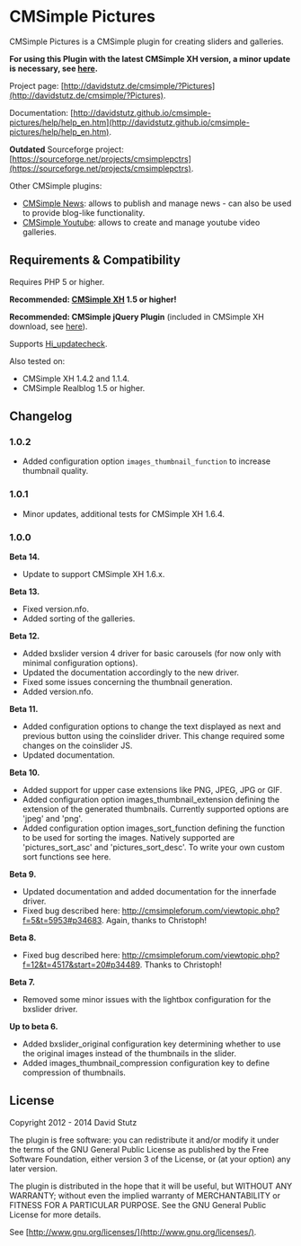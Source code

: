 # CMSimple Pictures

CMSimple Pictures is a CMSimple plugin for creating sliders and galleries.

**For using this Plugin with the latest CMSimple XH version, a minor update is necessary, see [here](https://cmsimpleforum.com/viewtopic.php?f=16&t=12904#p61121).**

Project page: [http://davidstutz.de/cmsimple/?Pictures](http://davidstutz.de/cmsimple/?Pictures).

Documentation: [http://davidstutz.github.io/cmsimple-pictures/help/help_en.htm](http://davidstutz.github.io/cmsimple-pictures/help/help_en.htm).

**Outdated** Sourceforge project: [https://sourceforge.net/projects/cmsimplepctrs](https://sourceforge.net/projects/cmsimplepctrs).

Other CMSimple plugins:

* [CMSimple News](https://github.com/davidstutz/cmsimple-news): allows to publish and manage news - can also be used to provide blog-like functionality.
* [CMSimple Youtube](https://github.com/davidstutz/cmsimple-youtube): allows to create and manage youtube video galleries.

## Requirements & Compatibility

Requires PHP 5 or higher.

**Recommended: [CMSimple XH](http://www.cmsimple-xh.org/) 1.5 or higher!**

**Recommended: CMSimple jQuery Plugin** (included in CMSimple XH download, see [here](http://www.cmsimple-xh.org/?CMSimple_XH:Plugins)).

Supports [Hi_updatecheck](http://cmsimple.holgerirmler.de/en/?Plugins:UpdateCheck).

Also tested on:

* CMSimple XH 1.4.2 and 1.1.4.
* CMSimple Realblog 1.5 or higher.

## Changelog

### 1.0.2

* Added configuration option `images_thumbnail_function` to increase thumbnail quality.

### 1.0.1

* Minor updates, additional tests for CMSimple XH 1.6.4.

### 1.0.0

**Beta 14.**

* Update to support CMSimple XH 1.6.x.

**Beta 13.**

* Fixed version.nfo.
* Added sorting of the galleries.

**Beta 12.**

* Added bxslider version 4 driver for basic carousels (for now only with minimal configuration options).
* Updated the documentation accordingly to the new driver.
* Fixed some issues concerning the thumbnail generation.
* Added version.nfo.

**Beta 11.**

* Added configuration options to change the text displayed as next and previous button using the coinslider driver. This change required some changes on the coinslider JS.
* Updated documentation.

**Beta 10.**

* Added support for upper case extensions like PNG, JPEG, JPG or GIF.
* Added configuration option images_thumbnail_extension defining the extension of the generated thumbnails. Currently supported options are 'jpeg' and 'png'.
* Added configuration option images_sort_function defining the function to be used for sorting the images. Natively supported are 'pictures_sort_asc' and 'pictures_sort_desc'. To write your own custom sort functions see here.

**Beta 9.**

* Updated documentation and added documentation for the innerfade driver.
* Fixed bug described here: http://cmsimpleforum.com/viewtopic.php?f=5&t=5953#p34683. Again, thanks to Christoph!

**Beta 8.**

* Fixed bug described here: http://cmsimpleforum.com/viewtopic.php?f=12&t=4517&start=20#p34489. Thanks to Christoph!

**Beta 7.**

* Removed some minor issues with the lightbox configuration for the bxslider driver.

**Up to beta 6.**

* Added bxslider_original configuration key determining whether to use the original images instead of the thumbnails in the slider.
* Added images_thumbnail_compression configuration key to define compression of thumbnails.

## License

Copyright 2012 - 2014 David Stutz

The plugin is free software: you can redistribute it and/or modify it under the terms of the GNU General Public License as published by the Free Software Foundation, either version 3 of the License, or (at your option) any later version.

The plugin is distributed in the hope that it will be useful, but WITHOUT ANY WARRANTY; without even the implied warranty of MERCHANTABILITY or FITNESS FOR A PARTICULAR PURPOSE. See the GNU General Public License for more details.

See [http://www.gnu.org/licenses/](http://www.gnu.org/licenses/).